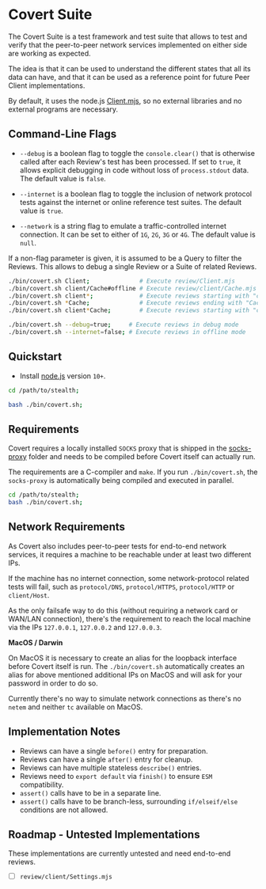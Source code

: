 
# Covert Suite

The Covert Suite is a test framework and test suite that allows to test
and verify that the peer-to-peer network services implemented on either
side are working as expected.

The idea is that it can be used to understand the different states that
all its data can have, and that it can be used as a reference point for
future Peer Client implementations.

By default, it uses the node.js [Client.mjs](../stealth/source/Client.mjs),
so no external libraries and no external programs are necessary.


## Command-Line Flags

- `--debug` is a boolean flag to toggle the `console.clear()` that is
  otherwise called after each Review's test has been processed.
  If set to `true`, it allows explicit debugging in code without loss of
  `process.stdout` data. The default value is `false`.

- `--internet` is a boolean flag to toggle the inclusion of network
  protocol tests against the internet or online reference test suites.
  The default value is `true`.

- `--network` is a string flag to emulate a traffic-controlled internet
  connection. It can be set to either of `1G`, `2G`, `3G` or `4G`.
  The default value is `null`.

If a non-flag parameter is given, it is assumed to be a Query to filter
the Reviews. This allows to debug a single Review or a Suite of related
Reviews.

```bash
./bin/covert.sh Client;              # Execute review/Client.mjs
./bin/covert.sh client/Cache#offline # Execute review/client/Cache.mjs and only tests that include "offline"
./bin/covert.sh client*;             # Execute reviews starting with "client"
./bin/covert.sh *Cache;              # Execute reviews ending with "Cache"
./bin/covert.sh client*Cache;        # Execute reviews starting with "client" and ending with "Cache"

./bin/covert.sh --debug=true;     # Execute reviews in debug mode
./bin/covert.sh --internet=false; # Execute reviews in offline mode
```


## Quickstart

- Install [node.js](https://nodejs.org/en/download) version `10+`.

```bash
cd /path/to/stealth;

bash ./bin/covert.sh;
```


## Requirements

Covert requires a locally installed `SOCKS` proxy that is shipped in the
[socks-proxy](/covert/sketch/socks-proxy) folder and needs to be compiled
before Covert itself can actually run.

The requirements are a C-compiler and `make`. If you run `./bin/covert.sh`,
the `socks-proxy` is automatically being compiled and executed in parallel.

```bash
cd /path/to/stealth;
bash ./bin/covert.sh;
```


## Network Requirements

As Covert also includes peer-to-peer tests for end-to-end network services,
it requires a machine to be reachable under at least two different IPs.

If the machine has no internet connection, some network-protocol related
tests will fail, such as `protocol/DNS`, `protocol/HTTPS`, `protocol/HTTP`
or `client/Host`.

As the only failsafe way to do this (without requiring a network card or
WAN/LAN connection), there's the requirement to reach the local machine
via the IPs `127.0.0.1`, `127.0.0.2` and `127.0.0.3`.

**MacOS / Darwin**

On MacOS it is necessary to create an alias for the loopback interface
before Covert itself is run. The `./bin/covert.sh` automatically creates
an alias for above mentioned additional IPs on MacOS and will ask for
your password in order to do so.

Currently there's no way to simulate network connections as there's no
`netem` and neither `tc` available on MacOS.


## Implementation Notes

- Reviews can have a single `before()` entry for preparation.
- Reviews can have a single `after()` entry for cleanup.
- Reviews can have multiple stateless `describe()` entries.
- Reviews need to `export default` via `finish()` to ensure `ESM` compatibility.
- `assert()` calls have to be in a separate line.
- `assert()` calls have to be branch-less, surrounding `if/elseif/else` conditions are not allowed.


## Roadmap - Untested Implementations

These implementations are currently untested and need end-to-end reviews.

- [ ] `review/client/Settings.mjs`

